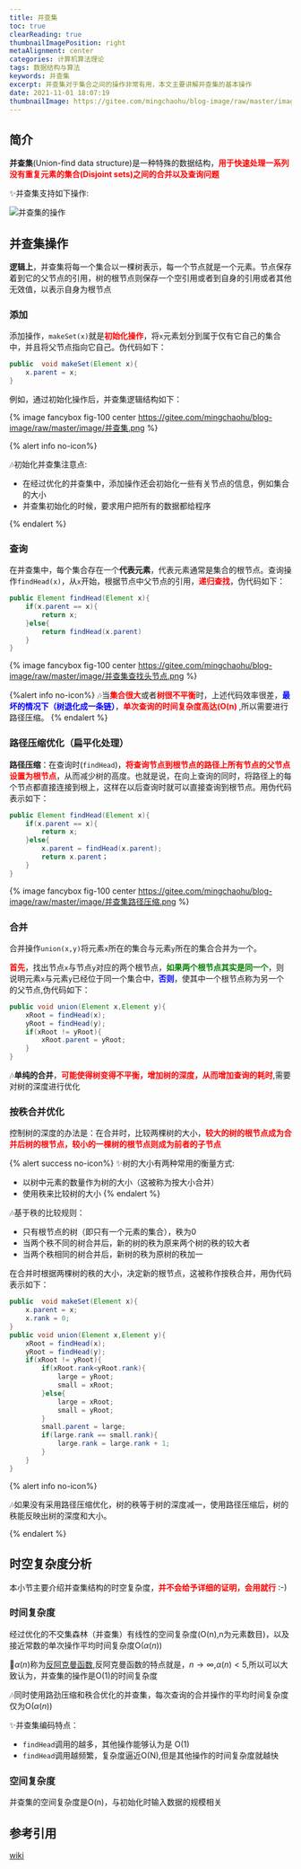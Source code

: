 ```yaml
---
title: 并查集
toc: true
clearReading: true
thumbnailImagePosition: right
metaAlignment: center
categories: 计算机算法理论
tags: 数据结构与算法
keywords: 并查集
excerpt: 并查集对于集合之间的操作非常有用，本文主要讲解并查集的基本操作
date: 2021-11-01 18:07:19
thumbnailImage: https://gitee.com/mingchaohu/blog-image/raw/master/image/unionset.jpg
---
```

<!-- toc -->

##  简介

**并查集**(Union-find data structure)是一种特殊的数据结构，<font style="color:red;font-weight:bold">用于快速处理一系列没有重复元素的集合(Disjoint sets)之间的合并以及查询问题</font>

:sparkles:并查集支持如下操作:

![并查集的操作](https://gitee.com/mingchaohu/blog-image/raw/master/image/并查集的操作.png)

##  并查集操作

**逻辑上**，并查集将每一个集合以一棵树表示，每一个节点就是一个元素。节点保存着到它的父节点的引用，树的根节点则保存一个空引用或者到自身的引用或者其他无效值，以表示自身为根节点

###  添加

添加操作，`makeSet(x)`就是<font style="color:red;font-weight:bold">初始化操作</font>，将`x`元素划分到属于仅有它自己的集合中，并且将父节点指向它自己。伪代码如下：

```java
public  void makeSet(Element x){
    x.parent = x;
}
```

例如，通过初始化操作后，并查集逻辑结构如下：

{% image fancybox fig-100  center https://gitee.com/mingchaohu/blog-image/raw/master/image/并查集.png %}

{% alert info no-icon%}

:notes:初始化并查集注意点:
- 在经过优化的并查集中，添加操作还会初始化一些有关节点的信息，例如集合的大小
- 并查集初始化的时候，要求用户把所有的数据都给程序

{% endalert %}
###  查询

在并查集中，每个集合存在一个**代表元素**，代表元素通常是集合的根节点。查询操作`findHead(x)`，从`x`开始，根据节点中父节点的引用，<font style="color:red;font-weight:bold">递归查找</font>，伪代码如下：

```java
public Element findHead(Element x){
    if(x.parent == x){
        return x;
    }else{
        return findHead(x.parent)
    }
}
```

{% image fancybox fig-100  center https://gitee.com/mingchaohu/blog-image/raw/master/image/并查集查找头节点.png %}

{%alert info no-icon%}
:notes:当<font style="color:red;font-weight:bold">集合很大</font>或者<font style="color:red;font-weight:bold">树很不平衡</font>时，上述代码效率很差，<font style="color:blue;font-weight:bold">最坏的情况下（树退化成一条链）</font>，<font style="color:red;font-weight:bold">单次查询的时间复杂度高达(O(n) </font>,所以需要进行路径压缩。
{% endalert %}
###  路径压缩优化（扁平化处理）

**路径压缩**：在查询时(`findHead`)，<font style="color:red;font-weight:bold">将查询节点到根节点的路径上所有节点的父节点设置为根节点</font>，从而减少树的高度。也就是说，在向上查询的同时，将路径上的每个节点都直接连接到根上，这样在以后查询时就可以直接查询到根节点。用伪代码表示如下：

```java
public Element findHead(Element x){
    if(x.parent == x){
        return x;
    }else{
        x.parent = findHead(x.parent);
        return x.parent；
    }
}
```

{% image fancybox fig-100  center https://gitee.com/mingchaohu/blog-image/raw/master/image/并查集路径压缩.png %}

###  合并

合并操作`union(x,y)`将元素`x`所在的集合与元素`y`所在的集合合并为一个。

<font style="color:red;font-weight:bold">首先</font>，找出节点`x`与节点`y`对应的两个根节点，<font style="color:green;font-weight:bold">如果两个根节点其实是同一个</font>，则说明元素`x`与元素`y`已经位于同一个集合中，<font style="color:blue;font-weight:bold">否则</font>，使其中一个根节点称为另一个的父节点,伪代码如下：

```java
public void union(Element x,Element y){
    xRoot = findHead(x);
    yRoot = findHead(y);
    if(xRoot != yRoot){
        xRoot.parent = yRoot;
    }
}
```

:notes:**单纯的合并**，<font style="color:red;font-weight:bold">可能使得树变得不平衡，增加树的深度，从而增加查询的耗时</font>,需要对树的深度进行优化

###  按秩合并优化

控制树的深度的办法是：在合并时，比较两棵树的大小，<font style="color:red;font-weight:bold">较大的树的根节点成为合并后树的根节点，较小的一棵树的根节点则成为前者的子节点</font>

{% alert success no-icon%}
:sparkles:树的大小有两种常用的衡量方式:

- 以树中元素的数量作为树的大小（这被称为按大小合并）
- 使用秩来比较树的大小
{% endalert %}

:notes:基于秩的比较规则：

- 只有根节点的树（即只有一个元素的集合），秩为0
- 当两个秩不同的树合并后，新的树的秩为原来两个树的秩的较大者
- 当两个秩相同的树合并后，新树的秩为原树的秩加一

在合并时根据两棵树的秩的大小，决定新的根节点，这被称作按秩合并，用伪代码表示如下：

```java
public  void makeSet(Element x){
    x.parent = x;
    x.rank = 0;
}
public void union(Element x,Element y){
	xRoot = findHead(x);
    yRoot = findHead(y);
    if(xRoot != yRoot){
        if(xRoot.rank<yRoot.rank){
            large = yRoot;
            small = xRoot;
        }else{
			large = xRoot;
            small = yRoot;            
        }
        small.parent = large;
        if(large.rank == small.rank){
            large.rank = large.rank + 1;
        }
    }
}
```
{% alert info no-icon%}

:notes:如果没有采用路径压缩优化，树的秩等于树的深度减一，使用路径压缩后，树的秩能反映出树的深度和大小。

{% endalert %}

##  时空复杂度分析

本小节主要介绍并查集结构的时空复杂度，<font style="color:red;font-weight:bold">并不会给予详细的证明，会用就行</font> :-)

###  时间复杂度

经过优化的不交集森林（并查集）有线性的空间复杂度(O(n),n为元素数目)，以及接近常数的单次操作平均时间复杂度O($\alpha({n})$)

:older_man:$\alpha({n})$称为[反阿克曼函数](https://zh.wikipedia.org/wiki/反阿克曼函数),反阿克曼函数的特点就是，$n\to\infty$,$\alpha(n)<5$,所以可以大致认为，并查集的操作是O(1)的时间复杂度

:notes:同时使用路劲压缩和秩合优化的并查集，每次查询的合并操作的平均时间复杂度仅为O($\alpha({n})$)

:sparkles:并查集编码特点：

- `findHead`调用的越多，其他操作能够认为是 O(1)
- `findHead`调用越频繁，复杂度逼近O(N),但是其他操作的时间复杂度就越快

###  空间复杂度

并查集的空间复杂度是O(n)，与初始化时输入数据的规模相关

##  参考引用

[wiki](https://zh.wikipedia.org/wiki/%E5%B9%B6%E6%9F%A5%E9%9B%86)
